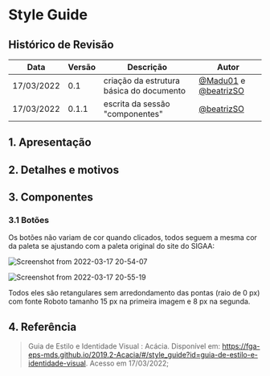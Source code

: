 # Style Guide

## Histórico de Revisão

| Data       | Versão | Descrição      | Autor     |
| ---------- | ------ | -------------- | --------- |
| 17/03/2022 | 0.1    | criação da estrutura básica do documento | [@Madu01](https://github.com/Madu01) e [@beatrizSO](https://github.com/beatrizSO) |
| 17/03/2022 | 0.1.1  | escrita da sessão "componentes" | [@beatrizSO](https://github.com/beatrizSO) |

## 1. Apresentação  

## 2. Detalhes e motivos

## 3. Componentes 

### 3.1 Botões

Os botões não variam de cor quando clicados, todos seguem a mesma cor da paleta se ajustando com a paleta original do site do SIGAA:

![Screenshot from 2022-03-17 20-54-07](https://user-images.githubusercontent.com/65085229/158912470-5c2f8b18-ebb6-48b6-a8b7-f46e3ea12509.png)

![Screenshot from 2022-03-17 20-55-19](https://user-images.githubusercontent.com/65085229/158912529-df6e67bb-21d5-473b-9f6a-3ff354550efe.png)

Todos eles são retangulares sem arredondamento das pontas (raio de 0 px) com fonte Roboto tamanho 15 px na primeira imagem e 8 px na segunda.


## 4. Referência 

> Guia de Estilo e Identidade Visual : Acácia. Disponível em: https://fga-eps-mds.github.io/2019.2-Acacia/#/style_guide?id=guia-de-estilo-e-identidade-visual. Acesso em 17/03/2022;

